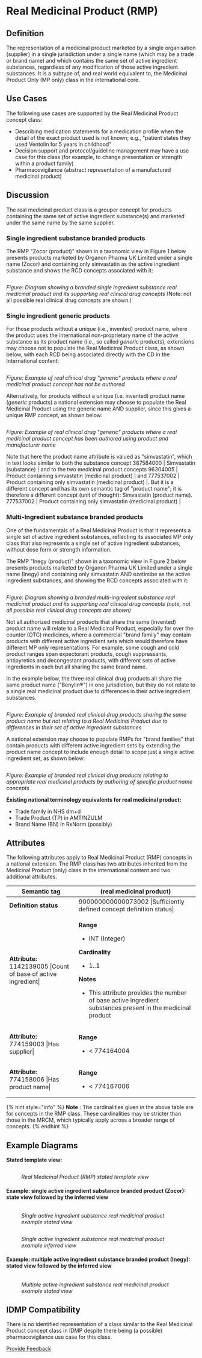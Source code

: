 # Real Medicinal Product (RMP)

## Definition <a href="#definition" id="definition"></a>

The representation of a medicinal product marketed by a single organisation (supplier) in a single jurisdiction under a single name (which may be a trade or brand name) and which contains the same set of active ingredient substances, regardless of any modification of those active ingredient substances. It is a subtype of, and real world equivalent to, the Medicinal Product Only (MP only) class in the international core.

## Use Cases <a href="#use-cases" id="use-cases"></a>

The following use cases are supported by the Real Medicinal Product concept class:

* Describing medication statements for a medication profile when the detail of the exact product used is not known; e.g., "patient states they used Ventolin for 5 years in childhood"
* Decision support and protocol/guideline management may have a use case for this class (for example, to change presentation or strength within a product family)
* Pharmacovigilance (abstract representation of a manufactured medicinal product)

## Discussion <a href="#discussion" id="discussion"></a>

The real medicinal product class is a grouper concept for products containing the same set of active ingredient substance(s) and marketed under the same name by the same supplier.

### **Single ingredient substance branded products** <a href="#single-ingredient-substance-branded-products" id="single-ingredient-substance-branded-products"></a>

The RMP "Zocor (product)" shown in a taxonomic view in Figure 1 below presents products marketed by Organon Pharma UK Limited under a single name (Zocor) and containing only simvastatin as the active ingredient substance and shows the RCD concepts associated with it:

<figure><img src="../../../../../.gitbook/assets/image (1) (1) (3).png" alt=""><figcaption></figcaption></figure>

_Figure: Diagram showing a branded single ingredient substance real medicinal product and its supporting real clinical drug concepts_ (Note: not all possible real clinical drug concepts are shown.)

### **Single ingredient generic products** <a href="#single-ingredient-generic-products" id="single-ingredient-generic-products"></a>

For those products without a unique (i.e., invented) product name, where the product uses the international non-proprietary name of the active substance as its product name (i.e., so called _generic_ products), extensions may choose not to populate the Real Medicinal Product class, as shown below, with each RCD being associated directly with the CD in the International content:

<figure><img src="../../../../../.gitbook/assets/image (2) (1) (2).png" alt=""><figcaption></figcaption></figure>

_Figure: Example of real clinical drug "generic" products where a real medicinal product concept has not be authored_

Alternatively, for products without a unique (i.e. invented) product name (_generic_ products) a national extension may choose to populate the Real Medicinal Product using the generic name AND supplier, since this gives a unique RMP concept, as shown below:

<figure><img src="../../../../../.gitbook/assets/image (3) (1) (2).png" alt=""><figcaption></figcaption></figure>

_Figure: Example of real clinical drug "generic" products where a real medicinal product concept has been authored using product and manufacturer name_

Note that here the product name attribute is valued as "simvastatin", which in text looks similar to both the substance concept 387584000 | Simvastatin (substance) | and to the two medicinal product concepts 96304005 | Product containing simvastatin (medicinal product) | and 777537002 | Product containing only simvastatin (medicinal product) |. But it is a different concept and has its own semantic tag of "product name"; it is therefore a different concept (unit of thought): Simvastatin (product name). 777537002 | Product containing only simvastatin (medicinal product) |

### **Multi-Ingredient substance branded products** <a href="#multi-ingredient-substance-branded-products" id="multi-ingredient-substance-branded-products"></a>

One of the fundamentals of a Real Medicinal Product is that it represents a single set of active ingredient substances, reflecting its associated MP only class that also represents a single set of active ingredient substances, without dose form or strength information.

The RMP "Inegy (product)" shown in a taxonomic view in Figure 2 below presents products marketed by Organon Pharma UK Limited under a single name (Inegy) and containing only simvastatin AND ezetimibe as the active ingredient substances, and showing the RCD concepts associated with it:

<figure><img src="../../../../../.gitbook/assets/image (4) (1) (2).png" alt=""><figcaption></figcaption></figure>

_Figure: Diagram showing a branded multi-ingredient substance real medicinal product and its supporting real clinical drug concepts (note, not all possible real clinical drug concepts are shown)_

Not all authorized medicinal products that share the same (invented) product name will relate to a Real Medicinal Product, especially for over the counter (OTC) medicines, where a commercial "brand family" may contain products with different active ingredient sets which would therefore have different MP only representations. For example, some cough and cold product ranges span expectorant products, cough suppressants, antipyretics and decongestant products, with different sets of active ingredients in each but all sharing the same brand name.

In the example below, the three real clinical drug products all share the same product name ("Benylin®") in one jurisdiction, but they do not relate to a single real medicinal product due to differences in their active ingredient substances.

<figure><img src="../../../../../.gitbook/assets/image (5) (1) (2).png" alt=""><figcaption></figcaption></figure>

_Figure: Example of branded real clinical drug products sharing the same product name but not relating to a Real Medicinal Product due to differences in their set of active ingredient substances_

A national extension may choose to populate RMPs for "brand families" that contain products with different active ingredient sets by extending the product name concept to include enough detail to scope just a single active ingredient set, as shown below:

<figure><img src="../../../../../.gitbook/assets/image (6) (1) (2).png" alt=""><figcaption></figcaption></figure>

_Figure: Example of branded real clinical drug products relating to appropriate real medicinal products by authoring of specific product name concepts_

**Existing national terminology equivalents for real medicinal product:**

* Trade family in NHS dm+d
* Trade Product (TP) in AMT/NZULM
* Brand Name (BN) in RxNorm (possibly)

## Attributes

The following attributes apply to Real Medicinal Product (RMP) concepts in a national extension. The RMP class has two attributes inherited from the Medicinal Product (only) class in the international content and two additional attributes.

| **Semantic tag**                                                 | **(real medicinal product)**                                                                                                                                                                                                                                                 |
| ---------------------------------------------------------------- | ---------------------------------------------------------------------------------------------------------------------------------------------------------------------------------------------------------------------------------------------------------------------------- |
| **Definition status**                                            | 900000000000073002 \|Sufficiently defined concept definition status\|                                                                                                                                                                                                        |
| **Attribute:** 1142139005 \|Count of base of active ingredient\| | <p><strong>Range</strong></p><ul><li>INT (Integer)</li></ul><p><strong>Cardinality</strong></p><ul><li>1..1</li></ul><p><strong>Notes</strong></p><ul><li>This attribute provides the number of base active ingredient substances present in the medicinal product</li></ul> |
| **Attribute:** 774159003 \|Has supplier\|                        | <p><strong>Range</strong></p><ul><li>&#x3C; 774164004</li></ul>                                                                                                                                                                                                              |
| **Attribute:** 774158006 \|Has product name\|                    | <p><strong>Range</strong></p><ul><li>&#x3C; 774167006</li></ul>                                                                                                                                                                                                              |

{% hint style="info" %}
**Note** : The cardinalities given in the above table are for concepts in the RMP class. These cardinalities may be stricter than those in the MRCM, which typically apply across a broader range of concepts.
{% endhint %}

## Example Diagrams

**Stated template view:**

<figure><img src="../../../../../.gitbook/assets/image (8) (1) (2).png" alt=""><figcaption><p><em>Real Medicinal Product (RMP) stated template view</em></p></figcaption></figure>

#### **Example:** single active ingredient substance branded product (Zocor): state view followed by the inferred view <a href="#example-single-active-ingredient-substance-branded-product-zocor-state-view-followed-by-the-inferred" id="example-single-active-ingredient-substance-branded-product-zocor-state-view-followed-by-the-inferred"></a>

<figure><img src="../../../../../.gitbook/assets/image (9) (1) (2).png" alt=""><figcaption><p><em>Single active ingredient substance real medicinal product example stated view</em></p></figcaption></figure>

<figure><img src="../../../../../.gitbook/assets/image (12) (1).png" alt=""><figcaption><p><em>Single active ingredient substance real medicinal product example inferred view</em></p></figcaption></figure>

#### **Example: multiple active ingredient substance branded product (Inegy): stated view followed by the inferred view**

<figure><img src="../../../../../.gitbook/assets/image (13) (1).png" alt=""><figcaption><p><em>Multiple active ingredient substance real medicinal product example stated view</em></p></figcaption></figure>

## IDMP Compatibility

There is no identified representation of a class similar to the Real Medicinal Product concept class in IDMP despite there being (a possible) pharmacovigilance use case for this class.

<a href="https://docs.google.com/forms/d/e/1FAIpQLScTmbZIf0UEQwYDkY27EEWBkaiYkHSbR0_9DmFrMLXoQLyL7Q/viewform?usp=pp_url&#x26;entry.1767247133=SCT+Editorial+Guide&#x26;entry.670899847=Real%20Medicinal%20Product%20%28RMP%29" class="button primary">Provide Feedback</a>
